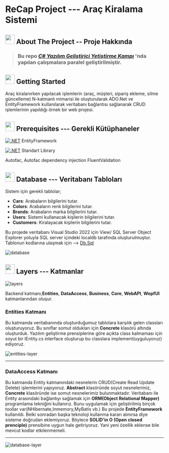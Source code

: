 # ReCap Project --- Araç Kiralama Sistemi

  
  ##  <img src="https://raw.githubusercontent.com/FortAwesome/Font-Awesome/6.x/svgs/solid/thumbtack.svg" width="30" height="30"> About The Project -- Proje Hakkında

>### Bu repo ***[C# Yazılım Geliştirici Yetiştirme Kampı](https://www.kodlama.io/courses/)*** 'nda yapılan çalışmalara paralel geliştirilmiştir.

##  <img src="https://raw.githubusercontent.com/FortAwesome/Font-Awesome/6.x/svgs/solid/thumbtack.svg" width="30" height="30">  Getting Started

Araç kiralanırken yapılacak işlemlerin (araç, müşteri, sipariş ekleme, silme güncelleme) N-katmanlı mimarisi ile oluşturularak ADO.Net ve EntityFramework kullanılarak veritabanı bağlantısı sağlanarak CRUD işlemlerinin yapıldığı örnek bir web projesi.

## <img src="https://raw.githubusercontent.com/FortAwesome/Font-Awesome/6.x/svgs/solid/book.svg" width="30" height="30"> Prerequisites --- Gerekli Kütüphaneler
 [![.NET](https://img.shields.io/badge/--512BD4?logo=.net&logoColor=ffffff)](https://dotnet.microsoft.com/)  EntityFramework
 
 
  [![.NET](https://img.shields.io/badge/--512BD4?logo=.net&logoColor=ffffff)](https://dotnet.microsoft.com/)  Standart Library 
  
  Autofac, Autofac dependency injection
 FluentValidation
 
 ## <img src="https://raw.githubusercontent.com/FortAwesome/Font-Awesome/6.x/svgs/solid/database.svg" width="30" height="30"> Database --- Veritabanı Tabloları
 Sistem için gerekli tablolar;
 -  **Cars**: Arabaların bilgilerini tutar.
 - **Colors**: Arabaların renk bilgilerini tutar.
 - **Brands**: Arabaların marka bilgilerini tutar.
 - **Users**: Sistemi kullanacak kişilerin bilgilerini tutar.
 - **Customers**: Kiralayacak kişilerin bilgilerini tutar.
 
 Bu projede veritabanı Visual Studio 2022 için View/ SQL Server Object Explorer yoluyla SQL server içindeki localdb tarafında oluşturulmuştur.
Tablonun kodlarına ulaşmak için --> [Db.Sql](https://github.com/DNA-RNA/RentCarProject/blob/master/db.sql)
 
 
 ![database](https://user-images.githubusercontent.com/77885953/176639156-4f6137e2-b9cb-4269-a95b-71438c100566.png)
 
 ## <img src="https://raw.githubusercontent.com/FortAwesome/Font-Awesome/6.x/svgs/solid/layer-group.svg" width="30" height="30"> Layers --- Katmanlar
![layers](https://user-images.githubusercontent.com/77885953/176639496-5f17d957-0097-45ee-b248-69c4c061f124.jpg)

Backend katmanı;**Entities**, **DataAccess**, **Business**, **Core**, **WebAPI**, **WepfUI** katmanlarından oluşur.

### **Entities Katmanı** 
Bu katmanda veritabanında oluşturduğumuz tablolara karşılık gelen classları oluşturuyoruz. Bu sınıflar somut oldukları için **Concrete** klasörü altında oluşturduk. Yazılım geliştirme prensiplerine göre açıkta class kalmaması için soyut bir IEntity.cs interface oluşturup bu classlara implement(uyguluyoruz) ediyoruz.

![entities-layer](https://user-images.githubusercontent.com/77885953/176646475-1ee51b03-eb06-42ff-a418-df4d31a636c5.png)

***

### **DataAccess Katmanı** 
Bu katmanda Entity katmanındaki nesnelerin CRUD(Create Read Update Delete) işlemlerini yapıyoruz. **Abstract** klasöründe soyut nesnelerimiz,  **Concrete** klasöründe ise somut nesnelerimiz bulunmaktadır.
Veritabanı ile Entity arasındaki bağlantıyı sağlamak için **ORM(Object Relational Mapper)** programlama tekniğini kullanırız. Bunu uygulamak için geliştirilmiş birçok toollar var(NHibernate,Inmemory,MyBatis vb.) Bu projede **EntityFramework** kullanıldı. Belki sonradan başka teknoloji kullanma kararı alınırsa diye sisteme doğrudan eklemiyoruz. Böylece **SOLID'in O (Open closed prenciple)** prensibine uygun hale getiriyoruz. Yani yeni özellik eklense bile mevcut kodlar etkilenmemeli.
****
![database-layer](https://user-images.githubusercontent.com/77885953/176658984-0ad16d8d-1c18-43a7-86ad-7e6165ed0fda.png)

 
 
